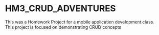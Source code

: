 # HM3_CRUD_ADVENTURES
This was a Homework Project for a mobile application development class. This project is focused on demonstrating CRUD concepts
